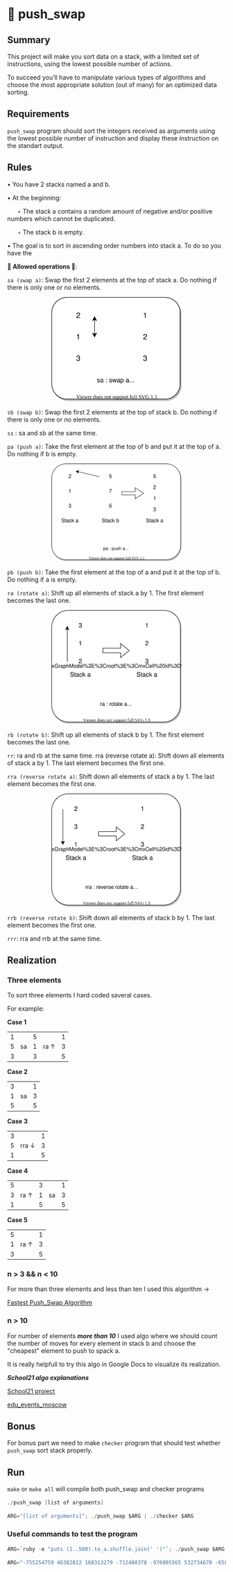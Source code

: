 # 🔢 push_swap

## Summary

This project will make you sort data on a stack, with a limited set of instructions, using the lowest possible number of actions. 

To succeed you’ll have to manipulate various types of algorithms and choose the most appropriate solution (out of many) for an optimized data sorting.

## Requirements

<code>push_swap</code> program should sort the integers received as arguments using the lowest possible number of instruction and display these instruction on the standart output.

## Rules

• You have 2 stacks named a and b.

• At the beginning:

&nbsp;&nbsp;&nbsp;&nbsp;&nbsp;&nbsp;◦ The stack a contains a random amount of negative and/or positive numbers which cannot be duplicated.

&nbsp;&nbsp;&nbsp;&nbsp;&nbsp;&nbsp;◦ The stack b is empty.

• The goal is to sort in ascending order numbers into stack a. To do so you have the

<b>🔁 Allowed operations 🔁</b>:

<code>sa (swap a)</code>: Swap the first 2 elements at the top of stack a. Do nothing if there is only one or no elements.

<div align="center" style="max-width: 300px; margin: 0 auto">
	<img src="imgs/sa.svg" max-width="100%" max-height="100%">
</div>

<code>sb (swap b)</code>: Swap the first 2 elements at the top of stack b.
Do nothing if there is only one or no elements.

<code>ss</code> : sa and sb at the same time.

<!-- |             |             |
| :---        | :---        |
| 2           | 1           |
| 1           | 2           |
| 3           | 3           |
| **stack a** | **stack a** | -->

<code>pa (push a)</code>: Take the first element at the top of b and put it at the top of a. Do nothing if b is empty.

<div align="center" style="max-width: 300px; margin: 0 auto">
	<img src="imgs/pa.svg" max-width="100%" max-height="100%">
</div>

<code>pb (push b)</code>: Take the first element at the top of a and put it at the top of b. Do nothing if a is empty.

<code>ra (rotate a)</code>: Shift up all elements of stack a by 1.
The first element becomes the last one.

<div align="center" style="max-width: 300px; margin: 0 auto">
	<img src="imgs/ra.svg" max-width="100%" max-height="100%">
</div>

<code>rb (rotate b)</code>: Shift up all elements of stack b by 1.
The first element becomes the last one.

<code>rr</code>: ra and rb at the same time.
rra (reverse rotate a): Shift down all elements of stack a by 1. The last element becomes the first one.

<code>rra (reverse rotate a)</code>: Shift down all elements of stack a by 1. The last element becomes the first one.

<div align="center" style="max-width: 300px; margin: 0 auto">
	<img src="imgs/rra.svg" max-width="100%" max-height="100%">
</div>

<code>rrb (reverse rotate b)</code>: Shift down all elements of stack b by 1. The last element becomes the first one.

<code>rrr</code>: rra and rrb at the same time.

## Realization

### Three elements

To sort three elements I hard coded saveral cases.

For example:

<b>Case 1</b>

|     |     |     |      |     |
| --- | --- | --- | ---  | --- |
| 1   |     | 5   |      | 1   |
| 5   | sa  | 1   | ra ↑ | 3   |
| 3   |     | 3   |      | 5   |

<b>Case 2</b>

|     |     |     |
| --- | --- | --- |
| 3   |     | 1   |
| 1   | sa  | 3   |
| 5   |     | 5   |

<b>Case 3</b>

|     |       |     |
| --- | ---   | --- |
| 3   |       | 1   |
| 5   | rra ↓ | 3   |
| 1   |       | 5   |

<b>Case 4</b>

|     |       |     |     |     |
| --- | ---   | --- | --- | --- |
| 5   |       | 3   |     | 1   |
| 3   | ra ↑  | 1   | sa  | 3   |
| 1   |       | 5   |     | 5   |

<b>Case 5</b>

|     |      |     |
| --- | ---  | --- |
| 5   |      | 1   |
| 1   | ra ↑ | 3   |
| 3   |      | 5   |

### n > 3 && n < 10

For more than three elements and less than ten I used this algorithm -> 

[Fastest Push_Swap Algorithm](https://zainab-dnaya.medium.com/fastest-push-swap-algorithm-2f510028602b)

### n > 10

For number of elements ***more than 10*** I used algo where we should count the number of moves for every element in stack b and choose the "cheapest" element to push to spack a.

It is really helpfull to try this algo in Google Docs to visualize its realization.

***School21 algo explanations***

[School21 project](https://www.youtube.com/watch?v=xp4DUxGUggU)

[edu_events_moscow](https://www.youtube.com/watch?v=KeDXVukgd9g)

## Bonus

For bonus part we need to make <code>checker</code> program that should test whether <code>push_swap</code> sort stack properly.

## Run

<code>make</code> or <code>make all</code> will compile both push_swap and checker programs

```c
./push_swap [list of arguments]
```
```c
ARG="[list of arguments]"; ./push_swap $ARG | ./checker $ARG
```

### Useful commands to test the program

```c
ARG=`ruby -e "puts (1..500).to_a.shuffle.join(' ')"`; ./push_swap $ARG | ./checker $ARG
```

```c
ARG="-755254759 46382822 168313279 -712408378 -976005565 532734670 -658929270"; ./push_swap $ARG
```
